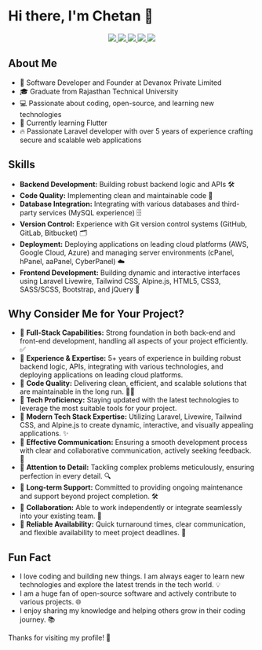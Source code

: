 # Hi there, I'm Chetan 👋

<a href="https://github.com/mr-chetan" >
    <div align="center">
        <picture alt="Chetan's GitHub Profile Summary" height="180em" alt="Stats">
            <source
                srcset="https://github-profile-summary-cards.vercel.app/api/cards/profile-details?username=mr-chetan&&theme=dark"
                media="(prefers-color-scheme: dark)"
            />
            <source
                srcset="https://github-profile-summary-cards.vercel.app/api/cards/profile-details?username=mr-chetan&"
                media="(prefers-color-scheme: light), (prefers-color-scheme: no-preference)"
            />
            <img src="https://github-profile-summary-cards.vercel.app/api/cards/profile-details?username=mr-chetan&&theme=transparent" />
        </picture>
        <picture height="180em" alt="Stats">
            <source
                srcset="https://github-readme-stats.vercel.app/api?username=mr-chetan&rank_icon=percentile&show_icons=true&theme=dark"
                media="(prefers-color-scheme: dark)"
            />
            <source
                srcset="https://github-readme-stats.vercel.app/api?username=mr-chetan&rank_icon=percentile&show_icons=true"
                media="(prefers-color-scheme: light), (prefers-color-scheme: no-preference)"
            />
            <img src="https://github-readme-stats.vercel.app/api?username=mr-chetan&rank_icon=percentile&show_icons=true&theme=transparent" />
        </picture>
        <picture height="180em" alt="Top Languages">
            <source
                srcset="https://github-readme-stats.vercel.app/api/top-langs?username=mr-chetan&hide_border=true&no-bg=true&no-frame=true&layout=compact&langs_count=10&theme=dark"
                media="(prefers-color-scheme: dark)"
            />
            <source
                srcset="https://github-readme-stats.vercel.app/api/top-langs?username=mr-chetan&hide_border=true&no-bg=true&no-frame=true&layout=compact&langs_count=10&"
                media="(prefers-color-scheme: light), (prefers-color-scheme: no-preference)"
            />
            <img src="https://github-readme-stats.vercel.app/api/top-langs?username=mr-chetan&hide_border=true&no-bg=true&no-frame=true&layout=compact&langs_count=10&theme=transparent" />
        </picture>
        <picture height="180em" alt="GitHub Streak">
            <source
                srcset="https://github-readme-streak-stats.herokuapp.com?user=mr-chetan&theme=dark"
                media="(prefers-color-scheme: dark)"
            />
            <source
                srcset="https://github-readme-streak-stats.herokuapp.com?user=mr-chetan&"
                media="(prefers-color-scheme: light), (prefers-color-scheme: no-preference)"
            />
            <img src="https://github-readme-streak-stats.herokuapp.com?user=mr-chetan&theme=transparent" />
        </picture>
        <picture height="180em" alt="Time Graph">
            <source
                srcset="https://github-profile-summary-cards.vercel.app/api/cards/productive-time?username=mr-chetan&utcOffset=5.30&theme=dark"
                media="(prefers-color-scheme: dark)"
            />
            <source
                srcset="https://github-profile-summary-cards.vercel.app/api/cards/productive-time?username=mr-chetan&utcOffset=5.30&"
                media="(prefers-color-scheme: light), (prefers-color-scheme: no-preference)"
            />
            <img src="https://github-profile-summary-cards.vercel.app/api/cards/productive-time?username=mr-chetan&utcOffset=5.30&theme=transparent" />
        </picture>
    </div>
</a>

## About Me

-   💼 Software Developer and Founder at Devanox Private Limited
-   🎓 Graduate from Rajasthan Technical University
-   💻 Passionate about coding, open-source, and learning new technologies
-   🌱 Currently learning Flutter
-   🔥 Passionate Laravel developer with over 5 years of experience crafting secure and scalable web applications

## Skills

-   **Backend Development:** Building robust backend logic and APIs 🛠️
-   **Code Quality:** Implementing clean and maintainable code 🧹
-   **Database Integration:** Integrating with various databases and third-party services (MySQL experience) 🗄️
-   **Version Control:** Experience with Git version control systems (GitHub, GitLab, Bitbucket) 🗂️
-   **Deployment:** Deploying applications on leading cloud platforms (AWS, Google Cloud, Azure) and managing server environments (cPanel, hPanel, aaPanel, CyberPanel) ☁️
-   **Frontend Development:** Building dynamic and interactive interfaces using Laravel Livewire, Tailwind CSS, Alpine.js, HTML5, CSS3, SASS/SCSS, Bootstrap, and jQuery 🎨

## Why Consider Me for Your Project?

-   🔹 **Full-Stack Capabilities:** Strong foundation in both back-end and front-end development, handling all aspects of your project efficiently. ✅
-   🔸 **Experience & Expertise:** 5+ years of experience in building robust backend logic, APIs, integrating with various technologies, and deploying applications on leading cloud platforms.
-   🔹 **Code Quality:** Delivering clean, efficient, and scalable solutions that are maintainable in the long run. 🏃🏻
-   🔸 **Tech Proficiency:** Staying updated with the latest technologies to leverage the most suitable tools for your project.
-   🔹 **Modern Tech Stack Expertise:** Utilizing Laravel, Livewire, Tailwind CSS, and Alpine.js to create dynamic, interactive, and visually appealing applications. ✨
-   🔸 **Effective Communication:** Ensuring a smooth development process with clear and collaborative communication, actively seeking feedback. 💬
-   🔹 **Attention to Detail:** Tackling complex problems meticulously, ensuring perfection in every detail. 🔍
-   🔸 **Long-term Support:** Committed to providing ongoing maintenance and support beyond project completion. 🛠️
-   🔹 **Collaboration:** Able to work independently or integrate seamlessly into your existing team. 🤝
-   🔸 **Reliable Availability:** Quick turnaround times, clear communication, and flexible availability to meet project deadlines. 📅

## Fun Fact

-   I love coding and building new things. I am always eager to learn new technologies and explore the latest trends in the tech world. 💡
-   I am a huge fan of open-source software and actively contribute to various projects. 🌐
-   I enjoy sharing my knowledge and helping others grow in their coding journey. 📚

Thanks for visiting my profile! 🙏
